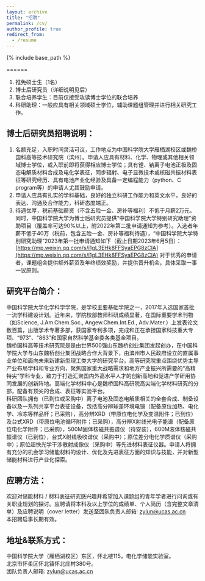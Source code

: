 ```yaml
---
layout: archive
title: "招聘"
permalink: /cv/
author_profile: true
redirect_from:
  - /resume
---
```


{% include base_path %}


======
1. 推免硕士生（1名）
1. 博士后研究员（详细说明见后）
1. 联合培养学生：目前仅接受攻读博士学位的联合培养
1. 科研助理：一般应具有相关领域硕士学位，辅助课题组管理并进行相关研究工作。


博士后研究员招聘说明：
------
1. 名额充足，入职时间灵活可议，工作地点为中国科学院大学雁栖湖校区或魏桥国科高等技术研究院（滨州）。申请人应具有材料、化学、物理或其他相关领域博士学位，或入职前即将获得相应博士学位；具有锂、钠离子电池正极及固态电解质材料合成及电化学表征，同步辐射、电子显微技术或核磁共振材料表征等研究经历、具有电池产业化经验及具备一定编程能力（python、C program等）的申请人尤其鼓励申请。
1. 申请人应具有扎实的学科基础，良好的独立科研工作能力和英文水平，良好的表达、沟通及合作能力，科研态度端正。 
1. 待遇优厚，税前基础薪资（不含五险一金、房补等福利）不低于月薪2万元。同时，中国科学院大学为博士后研究员提供“中国科学院大学特别研究助理”资助项目（覆盖率可达90%以上，附2022年第二批申请通知为参考）。入选者年薪不低于40万（税前，包含五险一金、房补等福利待遇），“中国科学院大学特别研究助理”2023年第一批申请通知如下（截止日期2023年6月5日）：[https://mp.weixin.qq.com/s/i1gL3EHk8FFSyaEPG8zClA](https://mp.weixin.qq.com/s/i1gL3EHk8FFSyaEPG8zClA) 对于优秀的申请者，课题组会提供额外薪资及年终绩效奖励，并提供晋升机会，具体采取一事一议原则。

研究平台简介：
------
  中国科学院大学化学科学学院，是学校主要基础学院之一，2017年入选国家首批一流学科建设计划。近年来，学院校部教师科研成绩显著，在国际重要学术刊物（如Science, J.Am.Chem.Soc., Angew.Chem.Int.Ed., Adv.Mater.）上发表论文数百篇，出版学术专著多部，获国家专利多项，完成和正在承担国家科技重大专项、“973”、“863”和国家自然科学基金委各类基金项目。<br>
魏桥国科高等技术研究院是是由世界500强山东魏桥创业集团发起创办，在中国科学院大学与山东魏桥创业集团战略合作大背景下，由滨州市人民政府设立的直属事业单位和面向未来新建新型理工类大学的研究平台。高等研究院重点围绕优势主导产业布局学科和专业方向，聚焦国家重大战略需求和地方产业振兴所需要的“高精特尖”学科专业，致力于打造汇聚国内外高水平人才的创新高地和促进产学研用协同发展的创新阵地。高端化学材料中心是魏桥国科高研院高尖端化学材料研究的分部，配备有顶尖的合成、表征等实验平台。<br>
  科研团队拥有（已到位或采购中）离子电池及固态电解质相关的全套合成、制备设备以及一系列共享平台表征设备，包括高分辨球差环境电镜（配备原位加热、电化学、冷冻等样品杆；已采购），高分辨XRD（带原位电化学及变温附件；已到位）及台式XRD（带原位电池循环附件；已采购），高分辨X射线光电子能谱（配备原位电化学附件；已采购），500M固体核磁共振谱仪（待安装），600M液体核磁共振谱仪（已到位），台式X射线吸收谱仪（采购中）；原位差分电化学质谱仪（采购中）；原位超快光学干涉散射成像仪（采购中）等先进材料表征仪器。申请人将拥有充分的机会学习储能材料的设计、优化及先进表征方面的知识与技能，并对新型储能材料进行产业化探索。


应聘方法：
------
  欢迎对储能材料 / 材料表征研究感兴趣并希望加入课题组的青年学者进行问询或有关职业规划的探讨。应聘请将本科及以上学位的成绩单、个人简历（含完整文章清单）及应聘说明（cover letter）发送至团队负责人邮箱: zylun@ucas.ac.cn<br>
	本招聘启事长期有效。
	
地址&联系方式：
------
  中国科学院大学（雁栖湖校区）东区，怀北楼115，电化学储能实验室。<br>
  北京市怀柔区怀北镇怀北庄村380号。<br>
  团队负责人邮箱: zylun@ucas.ac.cn<br>
  

